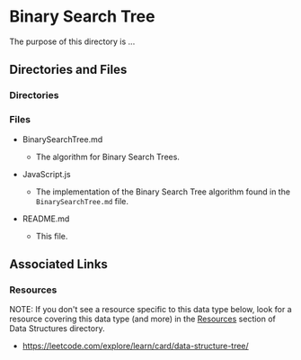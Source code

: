 # Binary Search Tree

The purpose of this directory is ...

## Directories and Files

### Directories

### Files

- BinarySearchTree.md

  - The algorithm for Binary Search Trees.

- JavaScript.js

  - The implementation of the Binary Search Tree algorithm found in the `BinarySearchTree.md` file.

- README.md
  - This file.

## Associated Links

### Resources

NOTE: If you don't see a resource specific to this data type below, look for a resource covering this data type (and more) in the [Resources](https://github.com/JamieBort/LearningDirectory/tree/master/AlgorithmsDataStructuresAndBigONotation/DataStructures#resources) section of Data Structures directory.

- https://leetcode.com/explore/learn/card/data-structure-tree/
